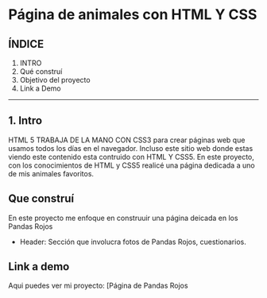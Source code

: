 # Página de animales con HTML Y CSS

## **ÍNDICE**

1. INTRO
2. Qué construí
3. Objetivo del proyecto
4. Link a Demo

****

## 1. Intro 
HTML 5 TRABAJA DE LA MANO CON CSS3 para crear páginas web que usamos todos los días en el navegador. Incluso este sitio web donde estas viendo este contenido esta contruido con HTML Y CSS5. En este proyecto, con los conocimientos de HTML y CSS5 realicé una página dedicada a uno de mis animales favoritos.

## Que construí
En este proyecto me enfoque en construuir una página deicada en los Pandas Rojos

* Header: Sección que involucra fotos de Pandas Rojos, cuestionarios.
 
## Link a demo
Aqui puedes ver mi proyecto: [Página de Pandas Rojos
